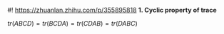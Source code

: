 #! https://zhuanlan.zhihu.com/p/355895818
**1. Cyclic property of trace**

$tr(ABCD)=tr(BCDA)=tr(CDAB)=tr(DABC)$